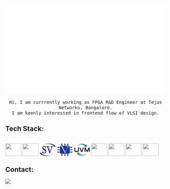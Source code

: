 ![Vinay Khochare](vinay.gif)

<p align="center">
        <samp> Hi, I am currrently working as FPGA R&D Engineer at Tejas Networks, Bangalore. <br>
               I am keenly interested in frontend flow of VLSI design.
        </samp>
</p>

## Tech Stack:
<div style="display: inline_block"><br> 
  <img align="center"   height="40" width="50"  src='https://cdn.jsdelivr.net/gh/devicons/devicon@master/icons/perl/perl-original.svg' />
  <img align="center"   height="40" width="50"  src="https://cdn.jsdelivr.net/gh/devicons/devicon@master/icons/linux/linux-original.svg">
  <img align="center"   height="40" width="50"  src="sv.png">
  <img align="center"   height="40" width="50"  src="verilog.png">
  <img align="center"   height="40" width="50"  src="uvm.jfif">
  <img align="center"   height="40" width="50"  src="https://user-images.githubusercontent.com/3611330/51789332-126e5400-2188-11e9-808e-37c633755ddf.png">
  <img align="center"   height="40" width="50"  src="https://www.jackenhack.com/wp-content/uploads/2020/01/Quartus_prime_icon.png">
  <img align="center"   height="40" width="50"  src="https://upload.wikimedia.org/wikipedia/commons/9/9f/Vimlogo.svg">
  <img align="center"   height="40" width="50" src="https://cdn.jsdelivr.net/gh/devicons/devicon@master/icons/git/git-original.svg">
    
</div>

      
## Contact:
<a target="_blank" href="https://www.linkedin.com/in/vinaykhochare/"><img src="https://img.shields.io/badge/-LinkedIn-0077B5?style=for-the-badge&logo=Linkedin&logoColor=white"></img></a>
